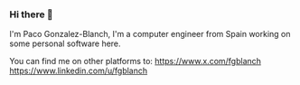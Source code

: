 ### Hi there 👋

I'm Paco Gonzalez-Blanch, I'm a computer engineer from Spain working on some personal software here.

You can find me on other platforms to:
https://www.x.com/fgblanch
https://www.linkedin.com/u/fgblanch

<!--
**fgblanch/fgblanch** is a ✨ _special_ ✨ repository because its `README.md` (this file) appears on your GitHub profile.

Here are some ideas to get you started:

- 🔭 I’m currently working on ...
- 🌱 I’m currently learning ...
- 👯 I’m looking to collaborate on ...
- 🤔 I’m looking for help with ...
- 💬 Ask me about ...
- 📫 How to reach me: ...
- 😄 Pronouns: ...
- ⚡ Fun fact: ...
-->
